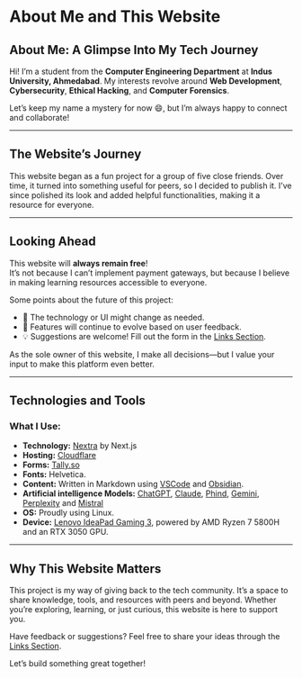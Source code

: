 # About Me and This Website

## About Me: A Glimpse Into My Tech Journey

Hi! I’m a student from the **Computer Engineering Department** at **Indus University, Ahmedabad**. My interests revolve around **Web Development**, **Cybersecurity**, **Ethical Hacking**, and **Computer Forensics**.

Let’s keep my name a mystery for now 😄, but I’m always happy to connect and collaborate!

---

## The Website’s Journey

This website began as a fun project for a group of five close friends. Over time, it turned into something useful for peers, so I decided to publish it. I’ve since polished its look and added helpful functionalities, making it a resource for everyone.

---

## Looking Ahead

This website will **always remain free**!  
It’s not because I can’t implement payment gateways, but because I believe in making learning resources accessible to everyone.

Some points about the future of this project:

- 🚀 The technology or UI might change as needed.
- 🎨 Features will continue to evolve based on user feedback.
- 💡 Suggestions are welcome! Fill out the form in the [Links Section](../links).

As the sole owner of this website, I make all decisions—but I value your input to make this platform even better.

---

## Technologies and Tools

### What I Use:

- **Technology:** [Nextra](https://nextra.site) by Next.js
- **Hosting:** [Cloudflare](https://cloudflare.com)
- **Forms:** [Tally.so](https://tally.so)
- **Fonts:** Helvetica.
- **Content:** Written in Markdown using [VSCode](https://code.visualstudio.com/) and [Obsidian](https://obsidian.md).
- **Artificial intelligence Models:** [ChatGPT](https://chatgpt.com), [Claude](https://claude.ai), [Phind](https://phind.com), [Gemini](https://gemini.google.com), [Perplexity](https://perplexity.ai) and [Mistral](https://mistral.ai)
- **OS:** Proudly using Linux.
- **Device:** [Lenovo IdeaPad Gaming 3](<https://www.lenovo.com/us/en/p/laptops/ideapad/ideapad-gaming-laptops/gaming-3-gen-6-(15-amd)/wmd00000479>), powered by AMD Ryzen 7 5800H and an RTX 3050 GPU.

---

## Why This Website Matters

This project is my way of giving back to the tech community. It’s a space to share knowledge, tools, and resources with peers and beyond. Whether you’re exploring, learning, or just curious, this website is here to support you.

Have feedback or suggestions? Feel free to share your ideas through the [Links Section](../links).

Let’s build something great together!
